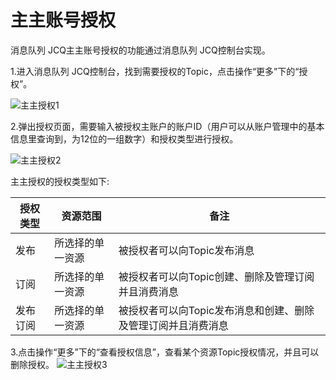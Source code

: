 # 主主账号授权

消息队列 JCQ主主账号授权的功能通过消息队列 JCQ控制台实现。

1.进入消息队列 JCQ控制台，找到需要授权的Topic，点击操作“更多”下的“授权”。

   ![主主授权1](../../../../../image/Internet-Middleware/Message-Queue/主主授权1.png)
   
2.弹出授权页面，需要输入被授权主账户的账户ID（用户可以从账户管理中的基本信息里查询到，为12位的一组数字）和授权类型进行授权。

   ![主主授权2](../../../../../image/Internet-Middleware/Message-Queue/主主授权2.png)
   
主主授权的授权类型如下: 

| 授权类型 | 资源范围         | 备注                                                         |
| -------- | ---------------- | ------------------------------------------------------------ |
| 发布     | 所选择的单一资源 | 被授权者可以向Topic发布消息                                  |
| 订阅     | 所选择的单一资源 | 被授权者可以向Topic创建、删除及管理订阅并且消费消息          |
| 发布订阅 | 所选择的单一资源 | 被授权者可以向Topic发布消息和创建、删除及管理订阅并且消费消息 |

3.点击操作“更多”下的“查看授权信息”，查看某个资源Topic授权情况，并且可以删除授权。
 ![主主授权3](../../../../../image/Internet-Middleware/Message-Queue/主主授权3.png)
